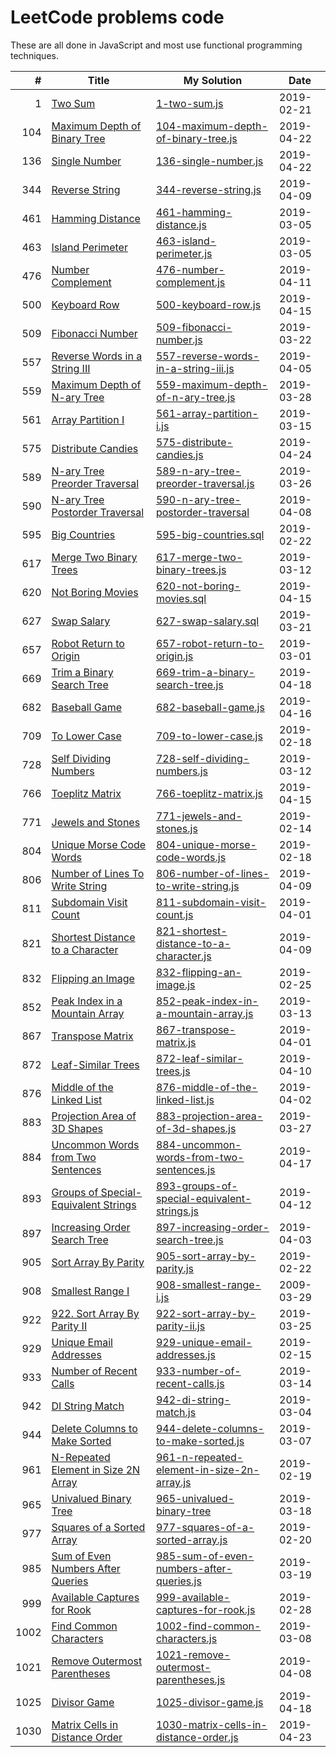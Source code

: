 # LeetCode problems code

These are all done in JavaScript and most use functional programming techniques.

|    # | Title                                                                                                       | My Solution                                                                                                                                | Date       |
| ---: | ----------------------------------------------------------------------------------------------------------- | ------------------------------------------------------------------------------------------------------------------------------------------ | ---------- |
|    1 | [Two Sum](https://leetcode.com/problems/two-sum/)                                                           | [1-two-sum.js](https://github.com/Sporkyy/leetcode/blob/master/1-two-sum.js)                                                               | 2019-02-21 |
|  104 | [Maximum Depth of Binary Tree](https://leetcode.com/problems/maximum-depth-of-binary-tree/)                 | [104-maximum-depth-of-binary-tree.js](https://github.com/Sporkyy/leetcode/blob/master/104-maximum-depth-of-binary-tree.js)                 | 2019-04-22 |
|  136 | [Single Number](https://leetcode.com/problems/single-number/)                                               | [136-single-number.js](https://github.com/Sporkyy/leetcode/blob/master/136-single-number.js)                                               | 2019-04-22 |
|  344 | [Reverse String](https://leetcode.com/problems/reverse-string/)                                             | [344-reverse-string.js](https://github.com/Sporkyy/leetcode/blob/master/344-reverse-string.js)                                             | 2019-04-09 |
|  461 | [Hamming Distance](https://leetcode.com/problems/hamming-distance/)                                         | [461-hamming-distance.js](https://github.com/Sporkyy/leetcode/blob/master/461-hamming-distance.js)                                         | 2019-03-05 |
|  463 | [Island Perimeter](https://leetcode.com/problems/island-perimeter/)                                         | [463-island-perimeter.js](https://github.com/Sporkyy/leetcode/blob/master/463-island-perimeter.js)                                         | 2019-03-05 |
|  476 | [Number Complement](https://leetcode.com/problems/number-complement/)                                       | [476-number-complement.js](https://github.com/Sporkyy/leetcode/blob/master/476-number-complement.js)                                       | 2019-04-11 |
|  500 | [Keyboard Row](https://leetcode.com/problems/keyboard-row/)                                                 | [500-keyboard-row.js](https://github.com/Sporkyy/leetcode/blob/master/500-keyboard-row.js)                                                 | 2019-04-15 |
|  509 | [Fibonacci Number](https://leetcode.com/problems/fibonacci-number/)                                         | [509-fibonacci-number.js](https://github.com/Sporkyy/leetcode/blob/master/509-fibonacci-number.js)                                         | 2019-03-22 |
|  557 | [Reverse Words in a String III](https://leetcode.com/problems/reverse-words-in-a-string-iii/)               | [557-reverse-words-in-a-string-iii.js](https://github.com/Sporkyy/leetcode/blob/master/557-reverse-words-in-a-string-iii.js)               | 2019-04-05 |
|  559 | [Maximum Depth of N-ary Tree](https://leetcode.com/problems/maximum-depth-of-n-ary-tree/)                   | [559-maximum-depth-of-n-ary-tree.js](https://github.com/Sporkyy/leetcode/blob/master/559-maximum-depth-of-n-ary-tree.js)                   | 2019-03-28 |
|  561 | [Array Partition I](https://leetcode.com/problems/array-partition-i/)                                       | [561-array-partition-i.js](https://github.com/Sporkyy/leetcode/blob/master/561-array-partition-i.js)                                       | 2019-03-15 |
|  575 | [Distribute Candies](https://leetcode.com/problems/distribute-candies/)                                     | [575-distribute-candies.js](https://github.com/Sporkyy/leetcode/blob/master/575-distribute-candies.js)                                     | 2019-04-24 |
|  589 | [N-ary Tree Preorder Traversal](https://leetcode.com/problems/n-ary-tree-preorder-traversal/)               | [589-n-ary-tree-preorder-traversal.js](https://github.com/Sporkyy/leetcode/blob/master/589-n-ary-tree-preorder-traversal.js)               | 2019-03-26 |
|  590 | [N-ary Tree Postorder Traversal](https://leetcode.com/problems/n-ary-tree-postorder-traversal/)             | [590-n-ary-tree-postorder-traversal](https://github.com/Sporkyy/leetcode/blob/master/590-n-ary-tree-postorder-traversal)                   | 2019-04-08 |
|  595 | [Big Countries](https://leetcode.com/problems/big-countries/)                                               | [595-big-countries.sql](https://github.com/Sporkyy/leetcode/blob/master/595-big-countries.sql)                                             | 2019-02-22 |
|  617 | [Merge Two Binary Trees](https://leetcode.com/problems/merge-two-binary-trees/)                             | [617-merge-two-binary-trees.js](https://github.com/Sporkyy/leetcode/blob/master/617-merge-two-binary-trees.js)                             | 2019-03-12 |
|  620 | [Not Boring Movies](https://leetcode.com/problems/not-boring-movies/)                                       | [620-not-boring-movies.sql](https://github.com/Sporkyy/leetcode/blob/master/620-not-boring-movies.sql)                                     | 2019-04-15 |
|  627 | [Swap Salary](https://leetcode.com/problems/swap-salary/)                                                   | [627-swap-salary.sql](https://github.com/Sporkyy/leetcode/blob/master/627-swap-salary.sql)                                                 | 2019-03-21 |
|  657 | [Robot Return to Origin](https://leetcode.com/problems/robot-return-to-origin/)                             | [657-robot-return-to-origin.js](https://github.com/Sporkyy/leetcode/blob/master/657-robot-return-to-origin.js)                             | 2019-03-01 |
|  669 | [Trim a Binary Search Tree](https://leetcode.com/problems/trim-a-binary-search-tree/)                       | [669-trim-a-binary-search-tree.js](https://github.com/Sporkyy/leetcode/blob/master/669-trim-a-binary-search-tree.js)                       | 2019-04-18 |
|  682 | [Baseball Game](https://leetcode.com/problems/baseball-game/)                                               | [682-baseball-game.js](https://github.com/Sporkyy/leetcode/blob/master/682-baseball-game.js)                                               | 2019-04-16 |
|  709 | [To Lower Case](https://leetcode.com/problems/to-lower-case/)                                               | [709-to-lower-case.js](https://github.com/Sporkyy/leetcode/blob/master/709-to-lower-case.js)                                               | 2019-02-18 |
|  728 | [Self Dividing Numbers](https://leetcode.com/problems/self-dividing-numbers/)                               | [728-self-dividing-numbers.js](https://github.com/Sporkyy/leetcode/blob/master/728-self-dividing-numbers.js)                               | 2019-03-12 |
|  766 | [Toeplitz Matrix](https://leetcode.com/problems/toeplitz-matrix/)                                           | [766-toeplitz-matrix.js](https://github.com/Sporkyy/leetcode/blob/master/766-toeplitz-matrix.js)                                           | 2019-04-15 |
|  771 | [Jewels and Stones](https://leetcode.com/problems/jewels-and-stones/)                                       | [771-jewels-and-stones.js](https://github.com/Sporkyy/leetcode/blob/master/771-jewels-and-stones.js)                                       | 2019-02-14 |
|  804 | [Unique Morse Code Words](https://leetcode.com/problems/unique-morse-code-words/)                           | [804-unique-morse-code-words.js](https://github.com/Sporkyy/leetcode/blob/master/804-unique-morse-code-words.js)                           | 2019-02-18 |
|  806 | [Number of Lines To Write String](https://leetcode.com/problems/number-of-lines-to-write-string/)           | [806-number-of-lines-to-write-string.js](https://github.com/Sporkyy/leetcode/blob/master/806-number-of-lines-to-write-string.js)           | 2019-04-09 |
|  811 | [Subdomain Visit Count](https://leetcode.com/problems/subdomain-visit-count/)                               | [811-subdomain-visit-count.js](https://github.com/Sporkyy/leetcode/blob/master/811-subdomain-visit-count.js)                               | 2019-04-01 |
|  821 | [Shortest Distance to a Character](https://leetcode.com/problems/shortest-distance-to-a-character/)         | [821-shortest-distance-to-a-character.js](https://github.com/Sporkyy/leetcode/blob/master/821-shortest-distance-to-a-character.js)         | 2019-04-09 |
|  832 | [Flipping an Image](https://leetcode.com/problems/flipping-an-image/)                                       | [832-flipping-an-image.js](https://github.com/Sporkyy/leetcode/blob/master/832-flipping-an-image.js)                                       | 2019-02-25 |
|  852 | [Peak Index in a Mountain Array](https://leetcode.com/problems/peak-index-in-a-mountain-array/)             | [852-peak-index-in-a-mountain-array.js](https://github.com/Sporkyy/leetcode/blob/master/852-peak-index-in-a-mountain-array.js)             | 2019-03-13 |
|  867 | [Transpose Matrix](https://leetcode.com/problems/transpose-matrix/)                                         | [867-transpose-matrix.js](https://github.com/Sporkyy/leetcode/blob/master/867-transpose-matrix.js)                                         | 2019-04-01 |
|  872 | [Leaf-Similar Trees](https://leetcode.com/problems/leaf-similar-trees/)                                     | [872-leaf-similar-trees.js](https://github.com/Sporkyy/leetcode/blob/master/872-leaf-similar-trees.js)                                     | 2019-04-10 |
|  876 | [Middle of the Linked List](https://leetcode.com/problems/middle-of-the-linked-list/)                       | [876-middle-of-the-linked-list.js](https://github.com/Sporkyy/leetcode/blob/master/876-middle-of-the-linked-list.js)                       | 2019-04-02 |
|  883 | [Projection Area of 3D Shapes](https://leetcode.com/problems/projection-area-of-3d-shapes/)                 | [883-projection-area-of-3d-shapes.js](https://github.com/Sporkyy/leetcode/blob/master/883-projection-area-of-3d-shapes.js)                 | 2019-03-27 |
|  884 | [Uncommon Words from Two Sentences](https://leetcode.com/problems/uncommon-words-from-two-sentences/)       | [884-uncommon-words-from-two-sentences.js](https://github.com/Sporkyy/leetcode/blob/master/884-uncommon-words-from-two-sentences.js)       | 2019-04-17 |
|  893 | [Groups of Special-Equivalent Strings](https://leetcode.com/problems/groups-of-special-equivalent-strings/) | [893-groups-of-special-equivalent-strings.js](https://github.com/Sporkyy/leetcode/blob/master/893-groups-of-special-equivalent-strings.js) | 2019-04-12 |
|  897 | [Increasing Order Search Tree](https://leetcode.com/problems/increasing-order-search-tree/)                 | [897-increasing-order-search-tree.js](https://github.com/Sporkyy/leetcode/blob/master/897-increasing-order-search-tree.js)                 | 2019-04-03 |
|  905 | [Sort Array By Parity](https://leetcode.com/problems/sort-array-by-parity/)                                 | [905-sort-array-by-parity.js](https://github.com/Sporkyy/leetcode/blob/master/905-sort-array-by-parity.js)                                 | 2019-02-22 |
|  908 | [Smallest Range I](https://leetcode.com/problems/smallest-range-i/)                                         | [908-smallest-range-i.js](https://github.com/Sporkyy/leetcode/blob/master/908-smallest-range-i.js)                                         | 2009-03-29 |
|  922 | [922. Sort Array By Parity II](https://leetcode.com/problems/sort-array-by-parity-ii/)                      | [922-sort-array-by-parity-ii.js](https://github.com/Sporkyy/leetcode/blob/master/922-sort-array-by-parity-ii.js)                           | 2019-03-25 |
|  929 | [Unique Email Addresses](https://leetcode.com/problems/unique-email-addresses/)                             | [929-unique-email-addresses.js](https://github.com/Sporkyy/leetcode/blob/master/929-unique-email-addresses.js)                             | 2019-02-15 |
|  933 | [Number of Recent Calls](https://leetcode.com/problems/number-of-recent-calls/)                             | [933-number-of-recent-calls.js](https://github.com/Sporkyy/leetcode/blob/master/933-number-of-recent-calls.js)                             | 2019-03-14 |
|  942 | [DI String Match](https://leetcode.com/problems/di-string-match/)                                           | [942-di-string-match.js](https://github.com/Sporkyy/leetcode/blob/master/942-di-string-match.js)                                           | 2019-03-04 |
|  944 | [Delete Columns to Make Sorted](https://leetcode.com/problems/delete-columns-to-make-sorted/)               | [944-delete-columns-to-make-sorted.js](https://github.com/Sporkyy/leetcode/blob/master/944-delete-columns-to-make-sorted.js)               | 2019-03-07 |
|  961 | [N-Repeated Element in Size 2N Array](https://leetcode.com/problems/n-repeated-element-in-size-2n-array/)   | [961-n-repeated-element-in-size-2n-array.js](https://github.com/Sporkyy/leetcode/blob/master/961-n-repeated-element-in-size-2n-array.js)   | 2019-02-19 |
|  965 | [Univalued Binary Tree](https://leetcode.com/problems/univalued-binary-tree/)                               | [965-univalued-binary-tree](https://github.com/Sporkyy/leetcode/blob/master/965-univalued-binary-tree.js)                                  | 2019-03-18 |
|  977 | [Squares of a Sorted Array](https://leetcode.com/problems/squares-of-a-sorted-array/)                       | [977-squares-of-a-sorted-array.js](https://github.com/Sporkyy/leetcode/blob/master/977-squares-of-a-sorted-array.js)                       | 2019-02-20 |
|  985 | [Sum of Even Numbers After Queries](https://leetcode.com/problems/sum-of-even-numbers-after-queries/)       | [985-sum-of-even-numbers-after-queries.js](https://github.com/Sporkyy/leetcode/blob/master/985-sum-of-even-numbers-after-queries.js)       | 2019-03-19 |
|  999 | [Available Captures for Rook](https://leetcode.com/problems/available-captures-for-rook/)                   | [999-available-captures-for-rook.js](https://github.com/Sporkyy/leetcode/blob/master/999-available-captures-for-rook.js)                   | 2019-02-28 |
| 1002 | [Find Common Characters](https://leetcode.com/problems/find-common-characters/)                             | [1002-find-common-characters.js](https://github.com/Sporkyy/leetcode/blob/master/1002-find-common-characters.js)                           | 2019-03-08 |
| 1021 | [Remove Outermost Parentheses](https://leetcode.com/problems/remove-outermost-parentheses/)                 | [1021-remove-outermost-parentheses.js](https://github.com/Sporkyy/leetcode/blob/master/1021-remove-outermost-parentheses.js)               | 2019-04-08 |
| 1025 | [Divisor Game](https://leetcode.com/problems/divisor-game/)                                                 | [1025-divisor-game.js](https://github.com/Sporkyy/leetcode/blob/master/1025-divisor-game.js)                                               | 2019-04-18 |
| 1030 | [Matrix Cells in Distance Order](https://leetcode.com/problems/matrix-cells-in-distance-order/)             | [1030-matrix-cells-in-distance-order.js](https://github.com/Sporkyy/leetcode/blob/master/1030-matrix-cells-in-distance-order.js)           | 2019-04-23 |
